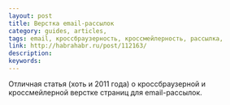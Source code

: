 ```yaml
---
layout: post
title: Верстка email-рассылок
category: guides, articles, 
tags: email, кроссбраузерность, кроссмейлерность, рассылка, 
link: http://habrahabr.ru/post/112163/
description: 
keywords: 
---
```


<p>Отличная статья (хоть и 2011 года) о кроссбраузерной и кроссмейлерной верстке страниц для email-рассылок.</p>
